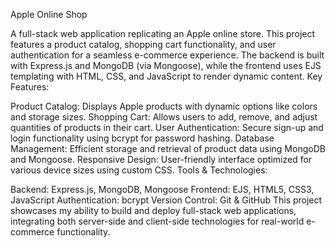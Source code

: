 Apple Online Shop

A full-stack web application replicating an Apple online store. This project features a product catalog, shopping cart functionality, and user authentication for a seamless e-commerce experience. The backend is built with Express.js and MongoDB (via Mongoose), while the frontend uses EJS templating with HTML, CSS, and JavaScript to render dynamic content.
Key Features:

Product Catalog: Displays Apple products with dynamic options like colors and storage sizes.
Shopping Cart: Allows users to add, remove, and adjust quantities of products in their cart.
User Authentication: Secure sign-up and login functionality using bcrypt for password hashing.
Database Management: Efficient storage and retrieval of product data using MongoDB and Mongoose.
Responsive Design: User-friendly interface optimized for various device sizes using custom CSS.
Tools & Technologies:

Backend: Express.js, MongoDB, Mongoose
Frontend: EJS, HTML5, CSS3, JavaScript
Authentication: bcrypt
Version Control: Git & GitHub
This project showcases my ability to build and deploy full-stack web applications, integrating both server-side and client-side technologies for real-world e-commerce functionality.